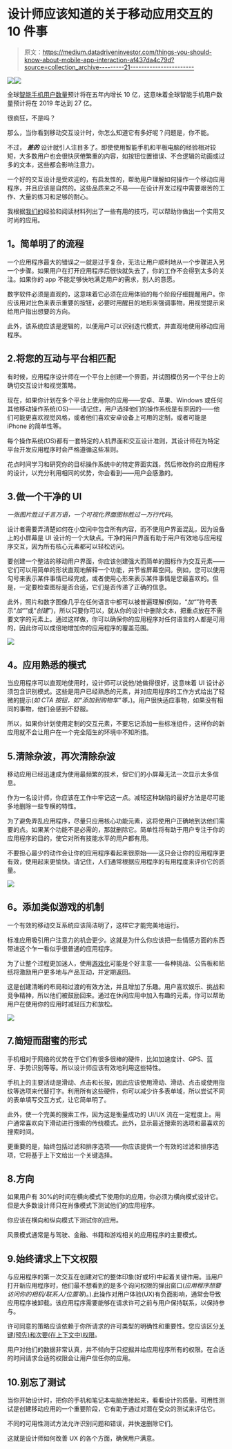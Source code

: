 # 设计师应该知道的关于移动应用交互的 10 件事

> 原文：<https://medium.datadriveninvestor.com/things-you-should-know-about-mobile-app-interaction-af437da4c79d?source=collection_archive---------21----------------------->

[![](img/86413979187588e24a9bcdd2b4406eb3.png)](http://www.track.datadriveninvestor.com/1B9E)![](img/51afd52f056486419c4c0ca8d4148871.png)

全球[智能手机用户数量](https://www.statista.com/statistics/330695/number-of-smartphone-users-worldwide/)预计将在五年内增长 10 亿，这意味着全球智能手机用户数量预计将在 2019 年达到 27 亿。

很疯狂，不是吗？

那么，当你看到移动交互设计时，你怎么知道它有多好呢？问题是，你不能。

不过， ***差的*** 设计就引人注目多了。即使使用智能手机和平板电脑的经验相对较短，大多数用户也会很快厌倦繁重的内容，如按钮位置错误、不合逻辑的动画或过多的文本，这些都会影响注意力。

一个好的交互设计是受欢迎的，有启发性的，帮助用户理解如何操作一个移动应用程序，并且应该是自然的。这些品质来之不易——在设计开发过程中需要艰苦的工作、大量的练习和足够的耐心。

我根据[我们的](http://zesium.com/)经验和阅读材料列出了一些有用的技巧，可以帮助你做出一个实用又时尚的应用。

## **1。简单明了的流程**

一个应用程序最大的错误之一就是过于复杂，无法让用户顺利地从一个步骤进入另一个步骤。如果用户在打开应用程序后很快就失去了，你的工作不会得到太多的关注。如果你的 app 不能足够快地满足用户的需求，别人的意愿。

数字软件必须是直观的，这意味着它必须在应用体验的每个阶段仔细提醒用户。你应该用对比色来表示重要的按钮，必要时用醒目的地形来强调事物，用视觉提示来给用户指出想要的方向。

此外，该系统应该是逻辑的，以便用户可以识别迭代模式，并直观地使用移动应用程序。

## 2.**将您的互动与平台相匹配**

有时候，应用程序设计师在一个平台上创建一个界面，并试图模仿另一个平台上的确切交互设计和视觉策略。

现在，如果你计划在多个平台上使用你的应用——安卓、苹果、Windows 或任何其他移动操作系统(OS)——请记住，用户选择他们的操作系统是有原因的——他们可能更喜欢视觉风格，或者他们喜欢安卓设备上可用的定制，或者可能是 iPhone 的简单性等。

每个操作系统(OS)都有一套特定的人机界面和交互设计准则，其设计师在为特定平台开发应用程序时会严格遵循这些准则。

花点时间学习和研究你的目标操作系统中的特定界面实践，然后修改你的应用程序的设计，以充分利用相同的优势，你会看到——用户会感激的。

## 3.**做一个干净的 UI**

*一张图片胜过千言万语，一个可视化界面图标胜过一万行代码*。

设计者需要弄清楚如何在小空间中包含所有内容，而不使用户界面混乱，因为设备上的小屏幕是 UI 设计的一个大缺点。干净的用户界面有助于用户有效地与应用程序交互，因为所有核心元素都可以轻松访问。

要创建一个整洁的移动用户界面，你应该创建强大而简单的图标作为交互元素——它们可以用简单的形状直观地解释一个功能，并节省屏幕空间。例如，您可以使用勾号来表示某件事情已经完成，或者使用心形来表示某件事情是您最喜欢的。但是，一定要检查图标是否合适，它们是否传递了正确的信息。

此外，照片和数字图像几乎在任何语言中都可以被普遍理解(例如，“*加“*”符号表示“*加“*”或“*创建*”)，所以只要你可以，就从你的设计中删除文本，把重点放在不需要文字的元素上。通过这样做，你可以确保你的应用程序对任何语言的人都是可用的，因此你可以成倍地增加你的应用程序的覆盖范围。

![](img/91a40c2fd583361fe5165b885f2f8fc2.png)

## **4。应用熟悉的模式**

当应用程序可以直观地使用时，设计师可以说他/她做得很好，这意味着 UI 设计必须包含识别模式。这些是用户已经熟悉的元素，并对应用程序的工作方式给出了轻微的提示(*如 CTA 按钮，如“添加到购物车”等。*)。用户很快适应事物，如果没有相同的事物，他们会感到不舒服。

所以，如果你计划使用定制的交互元素，不要忘记添加一些标准组件，这样你的新应用就不会让用户在一个完全陌生的环境中不知所措。

## 5.**清除杂波，再次清除杂波**

移动应用已经迅速成为使用最频繁的技术，但它们的小屏幕无法一次显示太多信息。

作为一名设计师，你应该在工作中牢记这一点。减轻这种缺陷的最好方法是尽可能多地删除一些专横的特性。

为了避免弄乱应用程序，尽量只应用核心功能元素，这将使用户正确地到达他们需要的点。如果某个功能不是必需的，那就删除它。简单性将有助于用户专注于你的应用程序的目的，使它对所有技能水平的用户都有用。

不要担心最少的动作会让你的应用程序看起来很原始——这只会让你的应用程序更有效，使用起来更愉快。请记住，人们通常根据应用程序的有用程度来评价它的质量。

![](img/6b4ab724f00a79e7f1756842af202e08.png)

## **6。添加类似游戏的机制**

一个有效的移动交互系统应该简洁明了，这样它才能完美地运行。

标准应用吸引用户注意力的机会更少。这就是为什么你应该把一些情感方面的东西带进这个乍一看似乎很普通的应用程序。

为了让整个过程更加迷人，使用[游戏化](https://en.wikipedia.org/wiki/Gamification)可能是个好主意——各种挑战、公告板和贴纸将激励用户更多地与产品互动，并定期返回。

这是创建清晰的布局和过渡的有效方法，并且增加了乐趣。用户喜欢娱乐、挑战和竞争精神，所以他们被鼓励回来。通过在休闲应用中加入有趣的元素，你可以帮助用户在使用你的应用时减轻压力和放松。

![](img/00fae2c1f4fee6f0e58212f822b3ae28.png)

## 7.**简短而甜蜜的形式**

手机相对于网络的优势在于它们有很多很棒的硬件，比如加速度计、GPS、蓝牙、手势识别等等。所以设计师应该有效地利用这些特性。

手机上的主要活动是滑动、点击和长按，因此应该使用滑动、滑动、点击或使用指纹等选项来代替打字。利用所有这些硬件，你可以减少许多表单域，所以尝试不同的表单填写交互方式，让它简单明了。

此外，使一个完美的搜索工作，因为这是衡量成功的 UI/UX 流在一定程度上。用户通常喜欢向下滑动进行搜索的传统模式。此外，显示最近搜索的选项和最喜欢的搜索时间。

更重要的是，始终包括过滤和排序选项——你应该提供一个有效的过滤和排序选项，它将基于上下文给出一个关键选择。

## 8.**方向**

如果用户有 30%的时间在横向模式下使用你的应用，你必须为横向模式设计它。但是大多数设计师只在肖像模式下测试他们的应用程序。

你应该在横向和纵向模式下测试你的应用。

风景模式通常是与驾驶、金融、书籍和游戏相关的应用程序的主要模式。

## 9.**始终请求上下文权限**

与应用程序的第一次交互在创建对它的整体印象(好或坏)中起着关键作用。当用户打开新应用程序时，他们最不想看到的是多个询问权限的弹出窗口(*应用程序想要访问你的相机/联系人/位置等*)。).此操作对用户体验(UX)有负面影响，通常会导致应用程序被卸载。该应用程序需要能够在请求许可之前与用户保持联系，以保持参与。

许可同意的策略应该依赖于你所请求的许可类型的明确性和重要性。您应该区分[关键(预先)和次要(在上下文中)权限](https://uxplanet.org/mobile-ux-design-the-right-ways-to-ask-users-for-permissions-6cdd9ab25c27)。

用户对他们的数据非常认真，并不倾向于只挖掘并给应用程序所有的权限。在合适的时间请求合适的权限会让用户信任你的应用。

## 10.**别忘了测试**

当你开始设计时，把你的手机和笔记本电脑连接起来，看看设计的质量。可用性测试是创建移动应用的一个重要阶段，它有助于通过对潜在受众的测试来评估它。

不同的可用性测试方法允许识别问题和错误，并快速删除它们。

这就是设计师如何改善 UX 的各个方面，确保用户满意。